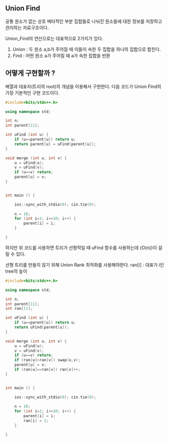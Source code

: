 ## Union Find

공통 원소가 없는 상호 베타적인 부분 집합들로 나눠진 원소들에 대한 정보를 저장하고 관리하는 자료구조이다. 

Union_Find의 연산으로는 대표적으로 2가지가 있다.

1. Union : 두 원소 a,b가 주어질 때 이들이 속한 두 집합을 하나의 집합으로 합친다.
2. Find : 어떤 원소 a가 주어질 때 a가 속한 집합을 반환


## 어떻게 구현할까 ?

배열과 대표자(트리의 root)의 개념을 이용해서 구현한다. 다음 코드가 Union Find의 가장 기본적인 구현 코드이다.
```c++
#include<bits/stdc++.h>

using namespace std;

int n;
int parent[11];

int uFind (int u) {
    if (u==parent[u]) return u;
    return parent[u] = uFind(parent[u]);
}

void merge (int u, int v) {
    u = uFind(u);
    v = uFind(v);
    if (u==v) return;
    parent[u] = v;
}


int main () {

    ios::sync_with_stdio(0); cin.tie(0);
    
    n = 10;
    for (int i=1; i<=10; i++) {
        parent[i] = i;
    } 

}
```
하지만 위 코드를 사용하면 트리가 선형적일 때 uFind 함수를 사용하는데 {O(n)}이 걸릴 수 있다.

선형 트리를 만들지 않기 위해 Union Rank 최적화를 사용해야한다. ran[i] : 대표가 i인 tree의 높이

```c++
#include<bits/stdc++.h>

using namespace std;

int n;
int parent[11];
int ran[11];

int uFind (int u) {
    if (u==parent[u]) return u;
    return uFind(parent[u]);
}

void merge (int u, int v) {
    u = uFind(u);
    v = uFind(v);
    if (u==v) return;
    if (ran[u]>ran[v]) swap(u,v);
    parent[u] = v;
    if (ran[u]==ran[v]) ran[v]++;
}


int main () {

    ios::sync_with_stdio(0); cin.tie(0);
    
    n = 10;
    for (int i=1; i<=10; i++) {
        parent[i] = i;
        ran[i] = 1;
    } 

}

```

